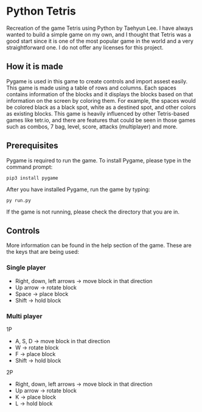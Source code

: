 # Python Tetris
Recreation of the game Tetris using Python by Taehyun Lee. I have always wanted to build a simple game on my own, and I thought that Tetris was a good start since it is one of the most popular game in the world and a very straightforward one. 
I do not offer any licenses for this project.
## How it is made
Pygame is used in this game to create controls and import assest easily. This game is made using a table of rows and columns. Each spaces contains information of the blocks and it displays the blocks based on that information on the screen by coloring them. 
For example, the spaces would be colored black as a black spot, white as a destined spot, and other colors as existing blocks. 
This game is heavily influenced by other Tetris-based games like tetr.io, and there are features that could be seen in those games such as combos, 7 bag, level, score, attacks (multiplayer) and more.
## Prerequisites
Pygame is required to run the game. To install Pygame, please type in the command prompt:
```
pip3 install pygame
```
After you have installed Pygame, run the game by typing:
```
py run.py
```
If the game is not running, please check the directory that you are in.
## Controls
More information can be found in the help section of the game. These are the keys that are being used:
### Single player
* Right, down, left arrows -> move block in that direction
* Up arrow -> rotate block
* Space -> place block
* Shift -> hold block
### Multi player
1P
* A, S, D -> move block in that direction
* W -> rotate block
* F -> place block
* Shift -> hold block

2P
* Right, down, left arrows -> move block in that direction
* Up arrow -> rotate block
* K -> place block
* L -> hold block
## 
